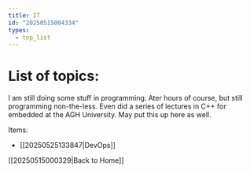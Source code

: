 ```yaml
---
title: IT
id: "20250515004334"
types:
  - top_list
---
```


# List of topics:
I am still doing some stuff in programming. Ater hours of course, but still programming non-the-less. Even did a series of lectures in C++ for embedded at the AGH University. May put this up here as well.

Items:
- [[20250525133847|DevOps]]

[[20250515000329|Back to Home]]